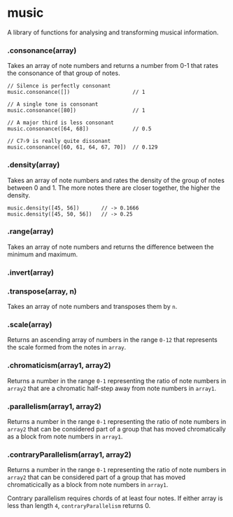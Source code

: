 # music

A library of functions for analysing and transforming musical information.

<!--## Installation

  Install with [component(1)](http://component.io):

    $ component install stephband/midi-graph-->
    
    
### .consonance(array)

Takes an array of note numbers and returns a number from 0-1 that rates the
consonance of that group of notes.

    // Silence is perfectly consonant
    music.consonance([])                    // 1
    
    // A single tone is consonant
    music.consonance([80])                  // 1
    
    // A major third is less consonant
    music.consonance([64, 68])              // 0.5
    
    // C7♭9 is really quite dissonant
    music.consonance([60, 61, 64, 67, 70])  // 0.129


### .density(array)

Takes an array of note numbers and rates the density of the group of notes
between 0 and 1. The more notes there are closer together, the higher the
density.

    music.density([45, 56])       // -> 0.1666
    music.density([45, 50, 56])   // -> 0.25

### .range(array)

Takes an array of note numbers and returns the difference between the minimum
and maximum.

### .invert(array)

### .transpose(array, n)

Takes an array of note numbers and transposes them by <code>n</code>.

### .scale(array)

Returns an ascending array of numbers in the range <code>0-12</code> that
represents the scale formed from the notes in <code>array</code>.

### .chromaticism(array1, array2)

Returns a number in the range <code>0-1</code> representing the ratio of
note numbers in <code>array2</code> that are a chromatic half-step away from
note numbers in <code>array1</code>.

### .parallelism(array1, array2)

Returns a number in the range <code>0-1</code> representing the ratio of note
numbers in <code>array2</code> that can be considered part of a group that has
moved chromatically as a block from note numbers in <code>array1</code>.

### .contraryParallelism(array1, array2)

Returns a number in the range <code>0-1</code> representing the ratio of note
numbers in <code>array2</code> that can be considered part of a group that has
moved chromaticically as a block from note numbers in <code>array1</code>.

Contrary parallelism requires chords of at least four notes. If either array
is less than length <code>4</code>, <code>contraryParallelism</code> returns 0.
